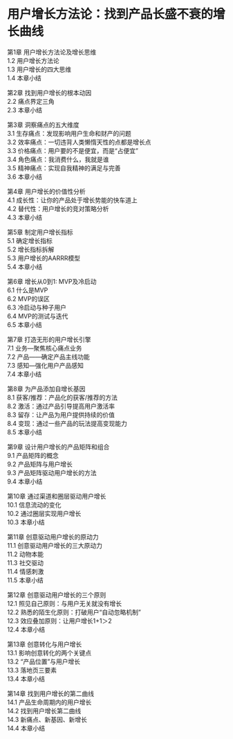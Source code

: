 # 用户增长方法论：找到产品长盛不衰的增长曲线    
  
第1章 用户增长方法论及增长思维  
1.2 用户增长方法论  
1.3 用户增长的四大思维  
1.4 本章小结  
  
第2章 找到用户增长的根本动因  
2.2 痛点界定三角  
2.3 本章小结  
  
第3章 洞察痛点的五大维度  
3.1 生存痛点：发现影响用户生命和财产的问题  
3.2 效率痛点：一切违背人类懒惰天性的点都是增长点  
3.3 价格痛点：用户要的不是便宜，而是“占便宜”  
3.4 角色痛点：我消费什么，我就是谁  
3.5 精神痛点：实现自我精神的满足与完善  
3.6 本章小结  

第4章 用户增长的价值性分析  
4.1 成长性：让你的产品处于增长势能的快车道上  
4.2 替代性：用户增长的竞对策略分析  
4.3 本章小结  
  
第5章 制定用户增长指标  
5.1 确定增长指标  
5.2 增长指标拆解  
5.3 用户增长的AARRR模型  
5.4 本章小结  
  
第6章 增长从0到1: MVP及冷启动  
6.1 什么是MVP  
6.2 MVP的误区  
6.3 冷启动与种子用户  
6.4 MVP的测试与迭代  
6.5 本章小结  
  
第7章 打造无形的用户增长引擎  
7.1 业务—聚焦核心痛点业务  
7.2 产品——确定产品主线功能  
7.3 感知—强化用户产品感知  
7.4 本章小结  
  
第8章 为产品添加自增长基因  
8.1 获客/推荐：产品化的获客/推荐的方法  
8.2 激活：通过产品引导提高用户激活率  
8.3 留存：让产品为用户提供持续的价值  
8.4 变现：通过一些产品的玩法提高变现能力  
8.5 本章小结  
  
第9章 设计用户增长的产品矩阵和组合  
9.1 产品矩阵的概念  
9.2 产品矩阵与用户增长  
9.3 产品矩阵驱动用户增长的方法  
9.4 本章小结  
  
第10章 通过渠道和圈层驱动用户增长  
10.1 信息流动的变化  
10.2 通过圈层实现用户增长  
10.3 本章小结  
  
第11章 创意驱动用户增长的原动力  
11.1 创意驱动用户增长的三大原动力  
11.2 动物本能  
11.3 社交驱动  
11.4 情感刺激  
11.5 本章小结  
  
第12章 创意驱动用户增长的三个原则  
12.1 照见自己原则：与用户无关就没有增长  
12.2 熟悉的陌生化原则：打破用户“自动忽略机制”  
12.3 效应叠加原则：让用户增长1+1＞2  
12.4 本章小结  
  
第13章 创意转化与用户增长  
13.1 影响创意转化的两个关键点  
13.2 “产品位置”与用户增长  
13.3 落地页三要素  
13.4 本章小结  
  
第14章 找到用户增长的第二曲线  
14.1 产品生命周期内的用户增长  
14.2 找到用户增长第二曲线  
14.3 新痛点、新基因、新增长  
14.4 本章小结  
    
